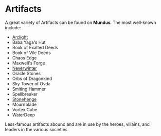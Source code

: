 # Artifacts

A great variety of Artifacts can be found on **Mundus**. The most well-known include:

- [Arclight](neverwinter.md#arclight)
- Baba Yaga's Hut
- Book of Exalted Deeds
- Book of Vile Deeds
- Chaos Edge
- Maxwell's Forge
- [Neverwinter](neverwinter.md)
- Oracle Stones
- Orbs of Dragonkind
- Sky Tower of Ovda
- Smiting Hammer
- Spellbreaker
- [Stonehenge](stonehenge.md)
- Mournblade
- Vortex Cube
- WaterDeep

Less-famous artifacts abound and are in use by the heroes, villains, and leaders in the various societies.
